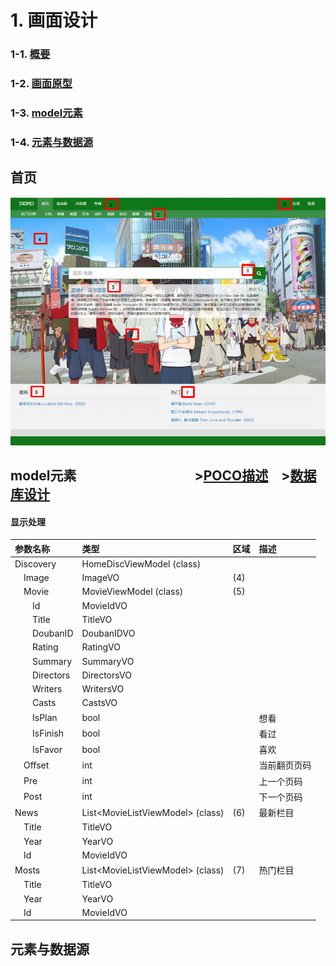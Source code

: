 # 1. 画面设计

### 1-1. **[概要](./Summary.md)**
### 1-2. **[画面原型](#jump_png)**
### 1-3. **[model元素](#jump_model)**
### 1-4. **[元素与数据源](#jump_logic)**

<a id="jump_png"></a>
## 首页
![首页](.\png\Home.png)


<a id="jump_model"></a>
## model元素&emsp;&emsp;&emsp;&emsp;&emsp;&emsp;&emsp;&emsp;&emsp;>**[POCO描述](../functional-design/POCO.md)**&emsp;>**[数据库设计](../db-design/tables.md)**
#### 显示处理
| 参数名称              | 类型                                | 区域 | 描述         |
| :-------------------- | :---------------------------------- | :--- | :----------- |
| Discovery             | HomeDiscViewModel (class)           |      |              |
| &emsp;Image           | ImageVO                             | (4)  |              |
| &emsp;Movie           | MovieViewModel (class)              | (5)  |              |
| &emsp;&emsp;Id        | MovieIdVO                           |      |              |
| &emsp;&emsp;Title     | TitleVO                             |      |              |
| &emsp;&emsp;DoubanID  | DoubanIDVO                          |      |              |
| &emsp;&emsp;Rating    | RatingVO                            |      |              |
| &emsp;&emsp;Summary   | SummaryVO                           |      |              |
| &emsp;&emsp;Directors | DirectorsVO                         |      |              |
| &emsp;&emsp;Writers   | WritersVO                           |      |              |
| &emsp;&emsp;Casts     | CastsVO                             |      |              |
| &emsp;&emsp;IsPlan    | bool                                |      | 想看         |
| &emsp;&emsp;IsFinish  | bool                                |      | 看过         |
| &emsp;&emsp;IsFavor   | bool                                |      | 喜欢         |
| &emsp;Offset          | int                                 |      | 当前翻页页码 |
| &emsp;Pre             | int                                 |      | 上一个页码   |
| &emsp;Post            | int                                 |      | 下一个页码   |
| News                  | List&lt;MovieListViewModel> (class) | (6)  | 最新栏目     |
| &emsp;Title           | TitleVO                             |      |              |
| &emsp;Year            | YearVO                              |      |              |
| &emsp;Id              | MovieIdVO                           |      |              |
| Mosts                 | List&lt;MovieListViewModel> (class) | (7)  | 热门栏目     |
| &emsp;Title           | TitleVO                             |      |              |
| &emsp;Year            | YearVO                              |      |              |
| &emsp;Id              | MovieIdVO                           |      |              |

<a id="jump_logic"></a>
## 元素与数据源
